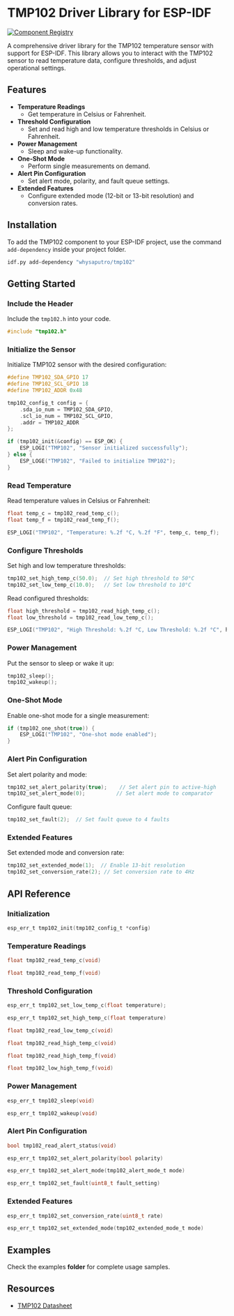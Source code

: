 # TMP102 Driver Library for ESP-IDF

[![Component Registry](https://components.espressif.com/components/whysaputro/tmp102/badge.svg)](https://components.espressif.com/components/whysaputro/tmp102)

A comprehensive driver library for the TMP102 temperature sensor with support for ESP-IDF. This library allows you to interact with the TMP102 sensor to read temperature data, configure thresholds, and adjust operational settings.

## Features

- **Temperature Readings**
  - Get temperature in Celsius or Fahrenheit.
- **Threshold Configuration**
  - Set and read high and low temperature thresholds in Celsius or Fahrenheit.
- **Power Management**
  - Sleep and wake-up functionality.
- **One-Shot Mode**
  - Perform single measurements on demand.
- **Alert Pin Configuration**
  - Set alert mode, polarity, and fault queue settings.
- **Extended Features**
  - Configure extended mode (12-bit or 13-bit resolution) and conversion rates.

## Installation

To add the TMP102 component to your ESP-IDF project, use the command `add-dependency` inside your project folder.

```bash
idf.py add-dependency "whysaputro/tmp102"
```

## Getting Started

### Include the Header
Include the `tmp102.h` into your code.
```c
#include "tmp102.h"
```

### Initialize the Sensor
Initialize TMP102 sensor with the desired configuration:
```c
#define TMP102_SDA_GPIO 17
#define TMP102_SCL_GPIO 18
#define TMP102_ADDR 0x48

tmp102_config_t config = {
    .sda_io_num = TMP102_SDA_GPIO,
    .scl_io_num = TMP102_SCL_GPIO,
    .addr = TMP102_ADDR
};

if (tmp102_init(&config) == ESP_OK) {
    ESP_LOGI("TMP102", "Sensor initialized successfully");
} else {
    ESP_LOGE("TMP102", "Failed to initialize TMP102");
}
```

### Read Temperature
Read temperature values in Celsius or Fahrenheit:
```c
float temp_c = tmp102_read_temp_c();
float temp_f = tmp102_read_temp_f();

ESP_LOGI("TMP102", "Temperature: %.2f °C, %.2f °F", temp_c, temp_f);
```

### Configure Thresholds
Set high and low temperature thresholds:
```c
tmp102_set_high_temp_c(50.0);  // Set high threshold to 50°C
tmp102_set_low_temp_c(10.0);   // Set low threshold to 10°C
```

Read configured thresholds:
```c
float high_threshold = tmp102_read_high_temp_c();
float low_threshold = tmp102_read_low_temp_c();

ESP_LOGI("TMP102", "High Threshold: %.2f °C, Low Threshold: %.2f °C", high_threshold, low_threshold);
```

### Power Management
Put the sensor to sleep or wake it up:
```c
tmp102_sleep();
tmp102_wakeup();
```

### One-Shot Mode
Enable one-shot mode for a single measurement:
```c
if (tmp102_one_shot(true)) {
    ESP_LOGI("TMP102", "One-shot mode enabled");
}
```

### Alert Pin Configuration
Set alert polarity and mode:
```c
tmp102_set_alert_polarity(true);    // Set alert pin to active-high
tmp102_set_alert_mode(0);          // Set alert mode to comparator
```

Configure fault queue:
```c
tmp102_set_fault(2);  // Set fault queue to 4 faults
```

### Extended Features
Set extended mode and conversion rate:
```c
tmp102_set_extended_mode(1);  // Enable 13-bit resolution
tmp102_set_conversion_rate(2); // Set conversion rate to 4Hz
```

## API Reference

### Initialization
```c  
esp_err_t tmp102_init(tmp102_config_t *config)
```

### Temperature Readings
```c
float tmp102_read_temp_c(void)
```
```c
float tmp102_read_temp_f(void)
```

### Threshold Configuration
```c
esp_err_t tmp102_set_low_temp_c(float temperature);
```
```c
esp_err_t tmp102_set_high_temp_c(float temperature)
```
```c
float tmp102_read_low_temp_c(void)
```
```c
float tmp102_read_high_temp_c(void)
```
```c
float tmp102_read_high_temp_f(void)
```
```c
float tmp102_low_high_temp_f(void)
```

### Power Management
```c
esp_err_t tmp102_sleep(void)
```
```c
esp_err_t tmp102_wakeup(void)
```

### Alert Pin Configuration
```c
bool tmp102_read_alert_status(void)
```
```c
esp_err_t tmp102_set_alert_polarity(bool polarity)
```
```c
esp_err_t tmp102_set_alert_mode(tmp102_alert_mode_t mode)
```
```c
esp_err_t tmp102_set_fault(uint8_t fault_setting)
```

### Extended Features
```c
esp_err_t tmp102_set_conversion_rate(uint8_t rate)
```
```c
esp_err_t tmp102_set_extended_mode(tmp102_extended_mode_t mode)
```

## Examples

Check the examples **folder** for complete usage samples.

## Resources

- [TMP102 Datasheet](https://www.ti.com/lit/ds/symlink/tmp102.pdf)